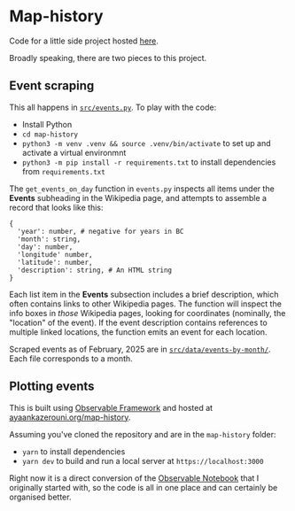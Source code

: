 # Map-history

Code for a little side project hosted [here](https://ayaankazerouni.org/map-history).

Broadly speaking, there are two pieces to this project.

## Event scraping

This all happens in [`src/events.py`](src/events.py).
To play with the code:

- Install Python
- `cd map-history`
- `python3 -m venv .venv && source .venv/bin/activate` to set up and activate a virtual environmnt
- `python3 -m pip install -r requirements.txt` to install dependencies from `requirements.txt`

The `get_events_on_day` function in `events.py` inspects all items under the **Events** subheading in the Wikipedia page, and attempts to assemble a record that looks like this:

```
{
  'year': number, # negative for years in BC
  'month': string,
  'day': number,
  'longitude' number,
  'latitude': number,
  'description': string, # An HTML string
}
```

Each list item in the **Events** subsection includes a brief description, which often contains links to other Wikipedia pages. 
The function will inspect the info boxes in *those* Wikipedia pages, looking for coordinates (nominally, the "location" of the event).
If the event description contains references to multiple linked locations, the function emits an event for each location.

Scraped events as of February, 2025 are in [`src/data/events-by-month/`](src/data/events-by-month).
Each file corresponds to a month.

## Plotting events 

This is built using [Observable Framework](https://observablehq.com/framework/) and hosted at [ayaankazerouni.org/map-history](https://ayaankazerouni.org/map-history).

Assuming you've cloned the repository and are in the `map-history` folder:

- `yarn` to install dependencies
- `yarn dev` to build and run a local server at `https://localhost:3000`

Right now it is a direct conversion of the [Observable Notebook](https://observablehq.com/@ayaankazerouni/map-history) that I originally started with, so the code is all in one place and can certainly be organised better.
